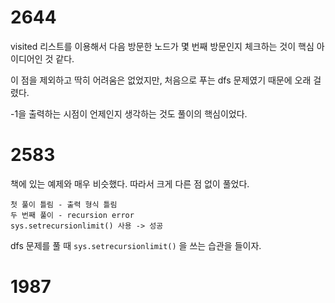 # 2644
visited 리스트를 이용해서 다음 방문한 노드가 몇 번째 방문인지 체크하는 것이 핵심 아이디어인 것 같다.

이 점을 제외하고 딱히 어려움은 없었지만, 처음으로 푸는 dfs 문제였기 때문에 오래 걸렸다.

-1을 출력하는 시점이 언제인지 생각하는 것도 풀이의 핵심이었다.


# 2583
책에 있는 예제와 매우 비슷했다. 따라서 크게 다른 점 없이 풀었다.

```
첫 풀이 틀림 - 출력 형식 틀림
두 번째 풀이 - recursion error
sys.setrecursionlimit() 사용 -> 성공
```

dfs 문제를 풀 때 `sys.setrecursionlimit()` 을 쓰는 습관을 들이자.

# 1987
